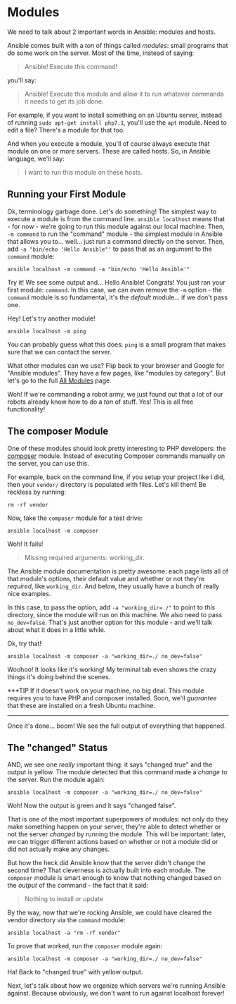 # Modules

We need to talk about 2 important words in Ansible: modules and hosts.

Ansible comes built with a *ton* of things called *modules*: small programs that
do some work on the server. Most of the time, instead of saying:

> Ansible! Execute this command!

you'll say:

> Ansible! Execute this module and allow it to run whatever commands it needs to
> get its job done.

For example, if you want to install something on an Ubuntu server, instead of running
`sudo apt-get install php7.1`, you'll use the `apt` module. Need to edit a file?
There's a module for that too.

And when you execute a module, you'll of course always execute that module on one
or more servers. These are called hosts. So, in Ansible language, we'll say:

> I want to run this module on these hosts.

## Running your First Module

Ok, terminology garbage done. Let's do something! The simplest way to execute a module
is from the command line. `ansible localhost` means that - for now - we're going to
run this module against our local machine. Then, `-m command` to run the "command"
module - the simplest module in Ansible that allows you to... well... just run a
command directly on the server. Then, add `-a "bin/echo 'Hello Ansible"'` to pass
that as an argument to the `command` module:

```terminal
ansible localhost -m command -a "bin/echo 'Hello Ansible'"
```

Try it! We see some output and... Hello Ansible! Congrats! You just ran your first
module: `command`. In this case, we can even remove the `-m` option - the `command`
module is so fundamental, it's the *default* module... if we don't pass one.

Hey! Let's try another module!

```terminal
ansible localhost -m ping
```

You can probably guess what this does: `ping` is a small program that makes sure
that we can contact the server.

What other modules can we use? Flip back to your browser and Google for "Ansible modules".
They have a few pages, like "modules by category". But let's
go to the full [All Modules](http://docs.ansible.com/ansible/list_of_all_modules.html)
page.

Woh! If we're commanding a robot army, we just found out that a lot of our robots
already know how to do a *ton* of stuff. Yes! This is all free functionality!

## The composer Module

One of these modules should look pretty interesting to PHP developers: the [composer](http://docs.ansible.com/ansible/composer_module.html)
module. Instead of executing Composer commands manually on the server, you can use
this.

For example, back on the command line, if you setup your project like I did, then
your `vendor/` directory is populated with files. Let's kill them! Be reckless by
running:

```terminal
rm -rf vendor
```

Now, take the `composer` module for a test drive:

```terminal
ansible localhost -m composer
```

Woh! It fails!

> Missing required arguments: working_dir.

The Ansible module documentation is pretty awesome: each page lists all of that
module's options, their default value and whether or not they're *required*, like
`working_dir`. And below, they usually have a bunch of really nice examples.

In this case, to pass the option, add `-a "working_dir=./"` to point to *this*
directory, since the module will run on *this* machine. We also need to pass
`no_dev=false`. That's just another option for this module - and we'll talk about
what it does in a little while.

Ok, try that!

```terminal
ansible localhost -m composer -a "working_dir=./ no_dev=false"
```

Woohoo! It looks like it's working! My terminal tab even shows the crazy things
it's doing behind the scenes.

***TIP
If it doesn't work on your machine, no big deal. This module requires you to have
PHP and composer installed. Soon, we'll *guarantee* that these are installed on
a fresh Ubuntu machine.
***

Once it's done... boom! We see the full output of everything that happened.

## The "changed" Status

AND, we see one *really* important thing: it says "changed true" and the output
is yellow. The module detected that this command made a *change* to the server.
Run the module again:

```terminal
ansible localhost -m composer -a "working_dir=./ no_dev=false"
```

Woh! Now the output is green and it says "changed false".

That is one of the most important superpowers of modules: not only do they make
something happen on your server, they're able to detect whether or not the server
*changed* by running the module. This will be important: later, we can trigger
different actions based on whether or not a module did or did not actually make
any changes.

But how the heck did Ansible know that the server didn't change the second time?
That cleverness is actually built into each module. The `composer` module is smart
enough to know that nothing changed based on the *output* of the command - the fact
that it said:

> Nothing to install or update

By the way, now that we're rocking Ansible, we could have cleared the vendor directory
via the `command` module:

```terminal
ansible localhost -a "rm -rf vendor"
```

To prove that worked, run the `composer` module again:

```terminal
ansible localhost -m composer -a "working_dir=./ no_dev=false"
```

Ha! Back to "changed true" with yellow output.

Next, let's talk about how we organize which servers we're running Ansible against.
Because obviously, we don't want to run against localhost forever!

